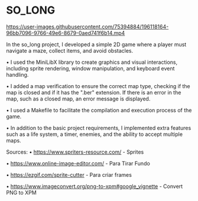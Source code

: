 # SO_LONG

https://user-images.githubusercontent.com/75394884/196118164-96bb7096-9766-49e6-8679-0aed741f6b14.mp4


In the so_long project, I developed a simple 2D game where a player must navigate a maze, collect items, and avoid obstacles.

• I used the MiniLibX library to create graphics and visual interactions, including sprite rendering, window manipulation, and keyboard event handling.

• I added a map verification to ensure the correct map type, checking if the map is closed and if it has the ".ber" extension. If there is an error in the map, such as a closed map, an error message is displayed.

• I used a Makefile to facilitate the compilation and execution process of the game.

• In addition to the basic project requirements, I implemented extra features such as a life system, a timer, enemies, and the ability to accept multiple maps.


Sources:
• https://www.spriters-resource.com/ - Sprites

• https://www.online-image-editor.com/ - Para Tirar Fundo

• https://ezgif.com/sprite-cutter - Para criar frames

• https://www.imageconvert.org/png-to-xpm#google_vignette - Convert PNG to XPM
